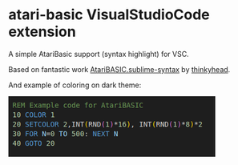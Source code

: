 # atari-basic VisualStudioCode extension

A simple AtariBasic support (syntax highlight) for VSC.

Based on fantastic work [AtariBASIC.sublime-syntax](https://github.com/thinkyhead/6502-Tools/blob/master/Sublime/AtariTools/AtariBASIC.sublime-syntax) by [thinkyhead](https://github.com/thinkyhead).

And example of coloring on dark theme:

![Syntax highlight on dark theme](./Example.png)